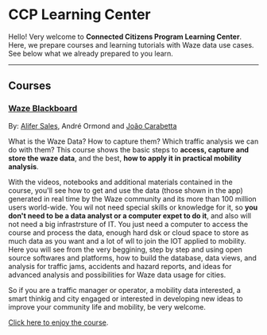 # CCP Learning Center

Hello! Very welcome to **Connected Citizens Program Learning Center**. Here, we prepare courses and learning tutorials with Waze data use cases. See below what we already prepared to you learn.

---

## Courses

### [Waze Blackboard](blackboard)
By: [Alifer Sales](https://github.com/AliferSales), André Ormond and [João Carabetta](https://github.com/JoaoCarabetta)

What is the Waze Data? How to capture them? Which traffic analysis we can do with them? This course shows the basic steps to **access, capture and store the waze data**, and the best, **how to apply it in practical mobility analysis**.

With the videos, notebooks and additional materials contained in the course, you'll see how to get and use the data (those shown in the app) generated in real time by the Waze community and its more than 100 million users world-wide.
You wil not need special skills or knowledge for it, so **you don't need to be a data analyst or a computer expet to do it**, and also will not need a big infrastrsture of IT. You just need a computer to access the course and process the data, enough hard dsk or cloud space to store as much data as you want and a lot of wll to join the IOT applied to mobility.
Here you will see from the very beggining, step by step and using open source softwares and platforms, how to build the database, data views, and analysis for traffic jams, accidents and hazard reports, and ideas for advanced analysis and possibilities for Waze data usage for cities.

So if you are a traffic manager or operator, a mobility data interested, a smart thinkig and city engaged or interested in developing new ideas to improve your community life and mobility, be very welcome.

[Click here to enjoy the course](blackboard).
